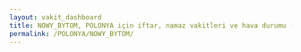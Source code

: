 ```yaml
---
layout: vakit_dashboard
title: NOWY_BYTOM, POLONYA için iftar, namaz vakitleri ve hava durumu - ilçe/eyalet seç
permalink: /POLONYA/NOWY_BYTOM/
---
```


<script type="text/javascript">
  var GLOBAL_COUNTRY = 'POLONYA';
  var GLOBAL_CITY = 'NOWY_BYTOM';
  var GLOBAL_STATE = '';
  var lat = 72;
  var lon = 21;
</script>
